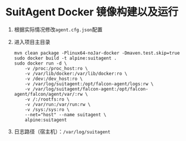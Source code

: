 # SuitAgent Docker 镜像构建以及运行

1.  根据实际情况修改`agent.cfg.json`配置

2. 进入项目主目录

    ```shell
    mvn clean package -Plinux64-noJar-docker -Dmaven.test.skip=true
    sudo docker build -t alpine:suitagent .
    sudo docker run -d \
    	-v /proc:/proc_host:ro \
    	-v /var/lib/docker:/var/lib/docker:ro \
    	-v /dev:/dev_host:ro \
    	-v /var/log/suitagent:/opt/falcon-agent/logs:rw \
    	-v /var/log/suitagent/falcon-agent:/opt/falcon-agent/falcon/agent/var/:rw \
    	-v /:/rootfs:ro \
        -v /var/run:/var/run:rw \
        -v /sys:/sys:ro \
    	--net="host" --name suitagent \
    	alpine:suitagent
    ```

3.  日志路径（宿主机）：`/var/log/suitagent`


